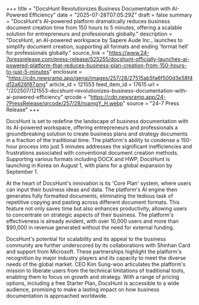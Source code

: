 +++
title = "DocsHunt Revolutionizes Business Documentation with AI-Powered Efficiency"
date = "2025-07-28T07:05:29Z"
draft = false
summary = "DocsHunt's AI-powered platform dramatically reduces business document creation time from 150 hours to 5 minutes, offering a scalable solution for entrepreneurs and professionals globally."
description = "DocsHunt, an AI-powered workspace by Sapere Aude Inc., launches to simplify document creation, supporting all formats and ending 'format hell' for professionals globally."
source_link = "https://www.24-7pressrelease.com/press-release/525255/docshunt-officially-launches-ai-powered-platform-that-reduces-business-plan-creation-from-150-hours-to-just-5-minutes"
enclosure = "https://cdn.newsramp.app/genai/images/257/28/27515ab5fa6f500d3e58f4d12a626f87.png"
article_id = 121553
feed_item_id = 17615
url = "/202507/121553-docshunt-revolutionizes-business-documentation-with-ai-powered-efficiency"
qrcode = "https://cdn.newsramp.app/24-7PressRelease/qrcode/257/28/roamgY_H.webp"
source = "24-7 Press Release"
+++

<p>DocsHunt is set to redefine the landscape of business documentation with its AI-powered workspace, offering entrepreneurs and professionals a groundbreaking solution to create business plans and strategy documents in a fraction of the traditional time. The platform's ability to condense a 150-hour process into just 5 minutes addresses the significant inefficiencies and frustrations associated with conventional document creation methods. Supporting various formats including DOCX and HWP, DocsHunt is launching in Korea on August 1, with plans for a global expansion by September 1.</p><p>At the heart of DocsHunt's innovation is its 'Core Plan' system, where users can input their business ideas and data. The platform's AI engine then generates fully formatted documents, eliminating the tedious task of repetitive copying and pasting across different document formats. This feature not only saves time but also enhances productivity, allowing users to concentrate on strategic aspects of their business. The platform's effectiveness is already evident, with over 10,000 users and more than $90,000 in revenue generated without the need for external funding.</p><p>DocsHunt's potential for scalability and its appeal to the business community are further underscored by its collaborations with Shinhan Card and support from Microsoft. These partnerships highlight the platform's recognition by major industry players and its capacity to meet the diverse needs of the global market. CEO Kim Sung-woo articulates the platform's mission to liberate users from the technical limitations of traditional tools, enabling them to focus on growth and strategy. With a range of pricing options, including a free Starter Plan, DocsHunt is accessible to a wide audience, promising to make a lasting impact on how business documentation is approached worldwide.</p>
